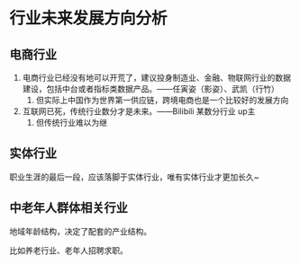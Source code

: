 # 行业未来发展方向分析


## 电商行业

1. 电商行业已经没有地可以开荒了，建议投身制造业、金融、物联网行业的数据建设，包括中台或者指标类数据产品。——任寅姿（影姿）、武凯（行竹）
	1. 但实际上中国作为世界第一供应链，跨境电商也是一个比较好的发展方向
2. 互联网已死，传统行业数分才是未来。——Bilibili 某数分行业 up主
	1. 但传统行业难以为继

## 实体行业

职业生涯的最后一段，应该落脚于实体行业，唯有实体行业才更加长久~

## 中老年人群体相关行业

地域年龄结构，决定了配套的产业结构。

比如养老行业、老年人招聘求职。